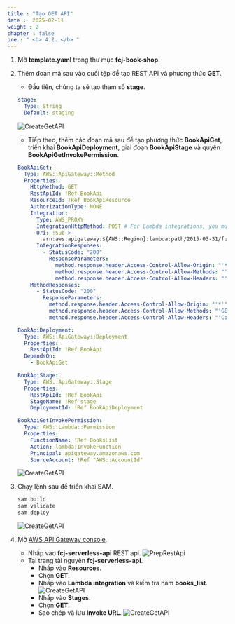 ```yaml
---
title : "Tạo GET API"
date :  2025-02-11
weight : 2
chapter : false
pre : " <b> 4.2. </b> "
---
```

1. Mở **template.yaml** trong thư mục **fcj-book-shop**.

2. Thêm đoạn mã sau vào cuối tệp để tạo REST API và phương thức **GET**.
    - Đầu tiên, chúng ta sẽ tạo tham số **stage**.

    ```yml
    stage:
      Type: String
      Default: staging
    ```

    ![CreateGetAPI](/images/temp/1/67.png?width=90pc)
    - Tiếp theo, thêm các đoạn mã sau để tạo phương thức **BookApiGet**, triển khai **BookApiDeployment**, giai đoạn **BookApiStage** và quyền **BookApiGetInvokePermission**.

    ```yml
    BookApiGet:
      Type: AWS::ApiGateway::Method
      Properties:
        HttpMethod: GET
        RestApiId: !Ref BookApi
        ResourceId: !Ref BookApiResource
        AuthorizationType: NONE
        Integration:
          Type: AWS_PROXY
          IntegrationHttpMethod: POST # For Lambda integrations, you must set the integration method to POST
          Uri: !Sub >-
            arn:aws:apigateway:${AWS::Region}:lambda:path/2015-03-31/functions/${BooksList.Arn}/invocations
          IntegrationResponses:
            - StatusCode: "200"
              ResponseParameters:
                method.response.header.Access-Control-Allow-Origin: "'*'"
                method.response.header.Access-Control-Allow-Methods: "'GET,POST,OPTIONS'"
                method.response.header.Access-Control-Allow-Headers: "'Content-Type,X-Amz-Date,Authorization,X-Api-Key,X-Amz-Security-Token'"
        MethodResponses:
          - StatusCode: "200"
            ResponseParameters:
              method.response.header.Access-Control-Allow-Origin: "'*'"
              method.response.header.Access-Control-Allow-Methods: "'GET,POST,OPTIONS'"
              method.response.header.Access-Control-Allow-Headers: "'Content-Type,X-Amz-Date,Authorization,X-Api-Key,X-Amz-Security-Token'"

    BookApiDeployment:
      Type: AWS::ApiGateway::Deployment
      Properties:
        RestApiId: !Ref BookApi
      DependsOn:
        - BookApiGet

    BookApiStage:
      Type: AWS::ApiGateway::Stage
      Properties:
        RestApiId: !Ref BookApi
        StageName: !Ref stage
        DeploymentId: !Ref BookApiDeployment

    BookApiGetInvokePermission:
      Type: AWS::Lambda::Permission
      Properties:
        FunctionName: !Ref BooksList
        Action: lambda:InvokeFunction
        Principal: apigateway.amazonaws.com
        SourceAccount: !Ref "AWS::AccountId"
    ```

    ![CreateGetAPI](/images/temp/1/68.png?width=90pc)

3. Chạy lệnh sau để triển khai SAM.

    ```bash
    sam build
    sam validate
    sam deploy
    ```

    ![CreateGetAPI](/images/temp/1/69.png?width=90pc)

4. Mở [AWS API Gateway console](https://us-east-1.console.aws.amazon.com/apigateway/home?region=us-east-1).
    - Nhấp vào **fcj-serverless-api** REST api.
    ![PrepRestApi](/images/temp/1/64.png?width=90pc)
    - Tại trang tài nguyên **fcj-serverless-api**.
      - Nhấp vào **Resources**.
      - Chọn **GET**.
      - Nhấp vào **Lambda integration** và kiểm tra hàm **books_list**.
      ![CreateGetAPI](/images/temp/1/70.png?width=90pc)
      - Nhấp vào **Stages**.
      - Chọn **GET**.
      - Sao chép và lưu **Invoke URL**.
      ![CreateGetAPI](/images/temp/1/71.png?width=90pc)
